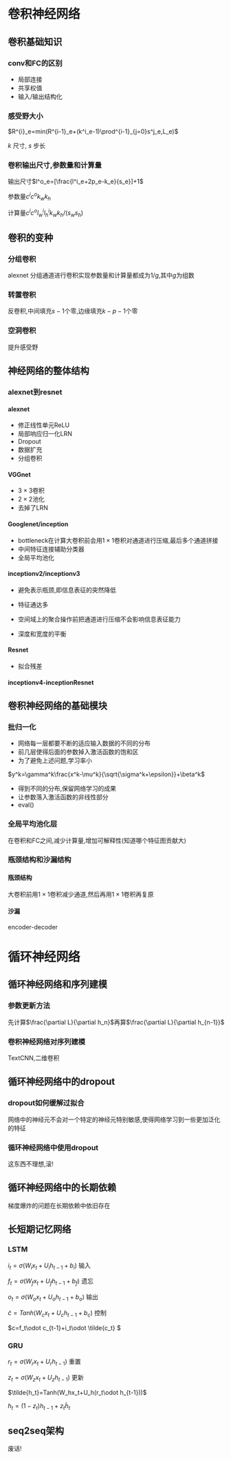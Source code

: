 # 卷积神经网络

## 卷积基础知识

### conv和FC的区别

* 局部连接
* 共享权值
* 输入/输出结构化

### 感受野大小

$R^{i}_e=min(R^{i-1}_e+(k^i_e-1)\prod^{i-1}_{j=0}s^j_e,L_e)$

$k$ 尺寸, $s$ 步长

### 卷积输出尺寸,参数量和计算量

输出尺寸$l^o_e=[\frac{l^i_e+2p_e-k_e}{s_e}]+1$

参数量$c^ic^ok_wk_h$

计算量$c^ic^ol^i_wl^i_hk_wk_h/(s_ws_h)$

## 卷积的变种

### 分组卷积

alexnet 分组通道进行卷积实现参数量和计算量都成为$1/g$,其中$g$为组数

### 转置卷积

反卷积,中间填充$s-1$个零,边缘填充$k-p-1$个零

### 空洞卷积

提升感受野

## 神经网络的整体结构

### alexnet到resnet

#### alexnet

* 修正线性单元ReLU
* 局部响应归一化LRN
* Dropout
* 数据扩充
* 分组卷积

#### VGGnet

* $3\times 3$卷积
* $2\times 2$池化
* 去掉了LRN

#### Googlenet/inception

* bottleneck在计算大卷积前会用$1\times 1$卷积对通道进行压缩,最后多个通道拼接
* 中间特征连接辅助分类器
* 全局平均池化

#### inceptionv2/inceptionv3

* 避免表示瓶颈,即信息表征的突然降低

* 特征通达多

* 空间域上的聚合操作前把通道进行压缩不会影响信息表征能力

* 深度和宽度的平衡

  

#### Resnet

* 拟合残差

#### inceptionv4-inceptionResnet



## 卷积神经网络的基础模块

### 批归一化

* 网络每一层都要不断的适应输入数据的不同的分布
* 前几层使得后面的参数掉入激活函数的饱和区
* 为了避免上述问题,学习率小

$y^k=\gamma^k\frac{x^k-\mu^k}{\sqrt{\sigma^k+\epsilon}}+\beta^k$

* 得到不同的分布,保留网络学习的成果
* 让参数落入激活函数的非线性部分
* eval()

### 全局平均池化层

在卷积和FC之间,减少计算量,增加可解释性(知道哪个特征图贡献大)

### 瓶颈结构和沙漏结构

#### 瓶颈结构

大卷积前用$1\times 1$卷积减少通道,然后再用$1\times 1$卷积再复原

#### 沙漏

encoder-decoder

# 循环神经网络

## 循环神经网络和序列建模

### 参数更新方法

先计算$\frac{\partial L}{\partial h_n}$再算$\frac{\partial L}{\partial h_{n-1}}$

### 卷积神经网络对序列建模

TextCNN,二维卷积

## 循环神经网络中的dropout

### dropout如何缓解过拟合

网络中的神经元不会对一个特定的神经元特别敏感,使得网络学习到一些更加泛化的特征

### 循环神经网络中使用dropout

这东西不理想,滚!

## 循环神经网络中的长期依赖

梯度爆炸的问题在长期依赖中依旧存在

## 长短期记忆网络

### LSTM

$i_t=\sigma(W_ix_t+U_ih_{t-1}+b_i)$ 输入

$f_t=\sigma(W_fx_t+U_fh_{t-1}+b_f)$ 遗忘

$o_t=\sigma(W_ox_t+U_oh_{t-1}+b_o)$ 输出

$\tilde{c}=Tanh(W_cx_t+U_ch_{t-1}+b_c)$ 控制

$c=f_t\odot c_{t-1}+i_t\odot \tilde{c_t} $

### GRU

$r_t=\sigma(W_rx_t+U_rh_{t-1})$  重置

$z_t=\sigma(W_zx_t+U_zh_{t-1})$ 更新

$\tilde{h_t}=Tanh(W_hx_t+U_h(r_t\odot h_{t-1}))$

$h_t=(1-z_t)h_{t-1}+z_t\tilde{h}_t$

## seq2seq架构

废话!



